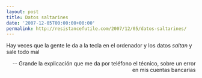 ```yaml
---
layout: post
title: Datos saltarines
date: '2007-12-05T00:00:00+00:00'
permalink: http://resistancefutile.com/2007/12/05/datos-saltarines/
---
```

<p class="frase">Hay veces que la gente le da a la tecla en el ordenador y los datos <em>saltan</em> y sale todo mal</p><p align="right">-- Grande la explicación que me da por teléfono el técnico, sobre un error en mis cuentas bancarias</p>
